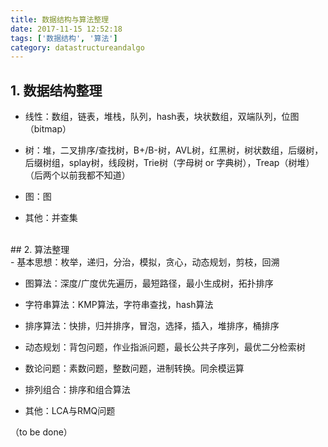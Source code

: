 ```yaml
---
title: 数据结构与算法整理
date: 2017-11-15 12:52:18
tags: ['数据结构', '算法']
category: datastructureandalgo
---
```


## 1. 数据结构整理

- 线性：数组，链表，堆栈，队列，hash表，块状数组，双端队列，位图（bitmap）

- 树：堆，二叉排序/查找树，B+/B-树，AVL树，红黑树，树状数组，后缀树，后缀树组，splay树，线段树，Trie树（字母树 or 字典树），Treap（树堆）（后两个以前我都不知道）

- 图：图

- 其他：并查集

<!-- more -->

<br/>
## 2. 算法整理
<br/>
- 基本思想：枚举，递归，分治，模拟，贪心，动态规划，剪枝，回溯

- 图算法：深度/广度优先遍历，最短路径，最小生成树，拓扑排序

- 字符串算法：KMP算法，字符串查找，hash算法

- 排序算法：快排，归并排序，冒泡，选择，插入，堆排序，桶排序

- 动态规划：背包问题，作业指派问题，最长公共子序列，最优二分检索树

- 数论问题：素数问题，整数问题，进制转换。同余模运算

- 排列组合：排序和组合算法

- 其他：LCA与RMQ问题

（to be done）
